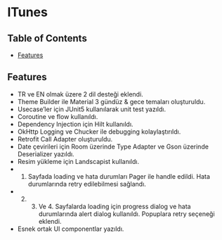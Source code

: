 # ITunes

## Table of Contents
- [Features](#features)

## Features
- TR ve EN olmak üzere 2 dil desteği eklendi.
- Theme Builder ile Material 3 gündüz & gece temaları oluşturuldu.
- Usecase’ler için JUnit5 kullanılarak unit test yazıldı.
- Coroutine ve flow kullanıldı.
- Dependency Injection için Hilt kullanıldı.
- OkHttp Logging ve Chucker ile debugging kolaylaştırıldı.
- Retrofit Call Adapter oluşturuldu.
- Date çevirileri için Room üzerinde Type Adapter ve Gson üzerinde Deserializer yazıldı.
- Resim yükleme için Landscapist kullanıldı.
- 1. Sayfada loading ve hata durumları Pager ile handle edildi. Hata durumlarında retry edilebilmesi sağlandı.
- 2. 3. Ve 4. Sayfalarda loading için progress dialog ve hata durumlarında alert dialog kullanıldı. Popuplara retry seçeneği eklendi.
- Esnek ortak UI componentlar yazıldı.